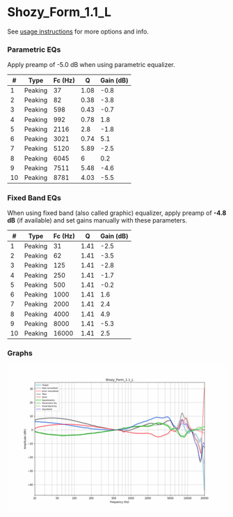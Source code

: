 # Shozy_Form_1.1_L
See [usage instructions](https://github.com/jaakkopasanen/AutoEq#usage) for more options and info.

### Parametric EQs
Apply preamp of -5.0 dB when using parametric equalizer.

|   # | Type    |   Fc (Hz) |    Q |   Gain (dB) |
|-----|---------|-----------|------|-------------|
|   1 | Peaking |        37 | 1.08 |        -0.8 |
|   2 | Peaking |        82 | 0.38 |        -3.8 |
|   3 | Peaking |       598 | 0.43 |        -0.7 |
|   4 | Peaking |       992 | 0.78 |         1.8 |
|   5 | Peaking |      2116 | 2.8  |        -1.8 |
|   6 | Peaking |      3021 | 0.74 |         5.1 |
|   7 | Peaking |      5120 | 5.89 |        -2.5 |
|   8 | Peaking |      6045 | 6    |         0.2 |
|   9 | Peaking |      7511 | 5.48 |        -4.6 |
|  10 | Peaking |      8781 | 4.03 |        -5.5 |

### Fixed Band EQs
When using fixed band (also called graphic) equalizer, apply preamp of **-4.8 dB** (if available) and set gains manually with these parameters.

|   # | Type    |   Fc (Hz) |    Q |   Gain (dB) |
|-----|---------|-----------|------|-------------|
|   1 | Peaking |        31 | 1.41 |        -2.5 |
|   2 | Peaking |        62 | 1.41 |        -3.5 |
|   3 | Peaking |       125 | 1.41 |        -2.8 |
|   4 | Peaking |       250 | 1.41 |        -1.7 |
|   5 | Peaking |       500 | 1.41 |        -0.2 |
|   6 | Peaking |      1000 | 1.41 |         1.6 |
|   7 | Peaking |      2000 | 1.41 |         2.4 |
|   8 | Peaking |      4000 | 1.41 |         4.9 |
|   9 | Peaking |      8000 | 1.41 |        -5.3 |
|  10 | Peaking |     16000 | 1.41 |         2.5 |

### Graphs
![](./Shozy_Form_1.1_L.png)
